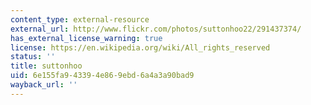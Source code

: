 ```yaml
---
content_type: external-resource
external_url: http://www.flickr.com/photos/suttonhoo22/291437374/
has_external_license_warning: true
license: https://en.wikipedia.org/wiki/All_rights_reserved
status: ''
title: suttonhoo
uid: 6e155fa9-4339-4e86-9ebd-6a4a3a90bad9
wayback_url: ''
---
```

